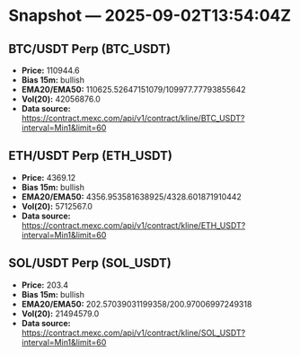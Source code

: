 # Snapshot — 2025-09-02T13:54:04Z

## BTC/USDT Perp (BTC_USDT)
- **Price:** 110944.6
- **Bias 15m:** bullish
- **EMA20/EMA50:** 110625.52647151079/109977.77793855642
- **Vol(20):** 42056876.0
- **Data source:** https://contract.mexc.com/api/v1/contract/kline/BTC_USDT?interval=Min1&limit=60

## ETH/USDT Perp (ETH_USDT)
- **Price:** 4369.12
- **Bias 15m:** bullish
- **EMA20/EMA50:** 4356.953581638925/4328.601871910442
- **Vol(20):** 5712567.0
- **Data source:** https://contract.mexc.com/api/v1/contract/kline/ETH_USDT?interval=Min1&limit=60

## SOL/USDT Perp (SOL_USDT)
- **Price:** 203.4
- **Bias 15m:** bullish
- **EMA20/EMA50:** 202.57039031199358/200.97006997249318
- **Vol(20):** 21494579.0
- **Data source:** https://contract.mexc.com/api/v1/contract/kline/SOL_USDT?interval=Min1&limit=60
